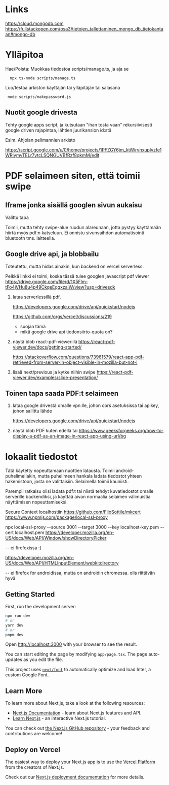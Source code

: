 # Links

https://cloud.mongodb.com
https://fullstackopen.com/osa3/tietojen_tallettaminen_mongo_db_tietokantaan#mongo-db

# Ylläpitoa

Hae/Poista: Muokkaa tiedostoa scripts/manage.ts, ja aja se

      npx ts-node scripts/manage.ts

Luo/testaa arkiston käyttäjän tai ylläpitäjän tai salasana

     node scripts/makepassword.js



## Nuotit google drivesta

Tehty google apps script, ja kutsutaan "ihan tosta vaan"
rekursiivisesti google driven rajapintaa, lähtien juurikansion id:stä

Esim. Ahjolan pelimannien arkisto

https://script.google.com/u/0/home/projects/1PFZGY6jm_ktiWrvhxuplvzfe1WRlymvTELr7ytcLSQNGUVBfRzf8qkmM/edit

# PDF selaimeen siten, että toimii swipe

## Iframe jonka sisällä googlen sivun aukaisu

Valittu tapa

Toimii, mutta tehty swipe-alue ruudun alareunaan, jotta pystyy käyttämään hiirtä myös pdf:n katseluun. Ei onnistu sivunvaihdon automatisointi bluetooth tms. laitteella.



## Google drive api, ja blobbailu

Toteutettu, mutta hidas ainakin, kun backend on vercel serverless.

Pelkkä linkki ei toimi, koska tässä tulee googlen javascript pdf viewer
https://drive.google.com/file/d/1X5Flm-tFo4jVHu8u4p49CkqeEqqxzaiW/view?usp=drivesdk

1. lataa serverlessillä pdf,

   https://developers.google.com/drive/api/quickstart/nodejs

   https://github.com/orgs/vercel/discussions/219

   - suojaa tämä
   - mikä google drive api tiedonsiirto-quota on?

2. näytä blob react-pdf-viewerillä
   https://react-pdf-viewer.dev/docs/getting-started/

   https://stackoverflow.com/questions/73961579/react-app-pdf-retrieved-from-server-in-object-visible-in-mozilla-but-not-i

3. lisää next/previous ja kytke niihin swipe
   https://react-pdf-viewer.dev/examples/slide-presentation/

## Toinen tapa saada PDF:t selaimeen

1. lataa google drivestä omalle vpn:lle, johon cors asetuksissa tai apikey,
   johon sallittu lähde

   https://developers.google.com/drive/api/quickstart/nodejs

2. näytä blob PDF kuten edellä tai https://www.geeksforgeeks.org/how-to-display-a-pdf-as-an-image-in-react-app-using-url/bg

# lokaalit tiedostot

Tätä käytetty nopeuttamaan nuottien latausta. 
Toimii android-puhelimellakin, mutta puhelimeen hankala ladata
tiedostot yhteen hakemistoon, josta ne valittaisiin. 
Selaimella toimii kauniisti.

Parempii ratkaisu olisi ladata pdf:t tai niistä tehdyt kuvatiedostot 
omalle serverille backendiksi, ja käyttää aivan normaalia selaimen
välimuistia näyttämisen nopeuttamiseksi. 



Secure Context localhostiin
https://github.com/FiloSottile/mkcert
https://www.npmjs.com/package/local-ssl-proxy

npx local-ssl-proxy --source 3001 --target 3000 --key localhost-key.pem --cert localhost.pem
https://developer.mozilla.org/en-US/docs/Web/API/Window/showDirectoryPicker

-- ei firefoxissa :(

https://developer.mozilla.org/en-US/docs/Web/API/HTMLInputElement/webkitdirectory

-- ei firefox for androidissa, mutta on androidin chromessa.
olis riittävän hyvä

## Getting Started

First, run the development server:

```bash
npm run dev
# or
yarn dev
# or
pnpm dev
```

Open [http://localhost:3000](http://localhost:3000) with your browser to see the result.

You can start editing the page by modifying `app/page.tsx`. The page auto-updates as you edit the file.

This project uses [`next/font`](https://nextjs.org/docs/basic-features/font-optimization) to automatically optimize and load Inter, a custom Google Font.

## Learn More

To learn more about Next.js, take a look at the following resources:

- [Next.js Documentation](https://nextjs.org/docs) - learn about Next.js features and API.
- [Learn Next.js](https://nextjs.org/learn) - an interactive Next.js tutorial.

You can check out [the Next.js GitHub repository](https://github.com/vercel/next.js/) - your feedback and contributions are welcome!

## Deploy on Vercel

The easiest way to deploy your Next.js app is to use the [Vercel Platform](https://vercel.com/new?utm_medium=default-template&filter=next.js&utm_source=create-next-app&utm_campaign=create-next-app-readme) from the creators of Next.js.

Check out our [Next.js deployment documentation](https://nextjs.org/docs/deployment) for more details.
